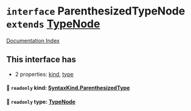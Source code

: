 # `interface` ParenthesizedTypeNode `extends` [TypeNode](../private.interface.TypeNode/README.md)

[Documentation Index](../README.md)

## This interface has

- 2 properties:
[kind](#-readonly-kind-syntaxkindparenthesizedtype),
[type](#-readonly-type-typenode)


#### 📄 `readonly` kind: [SyntaxKind.ParenthesizedType](../private.enum.SyntaxKind/README.md#parenthesizedtype--196)



#### 📄 `readonly` type: [TypeNode](../private.interface.TypeNode/README.md)



